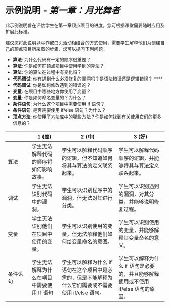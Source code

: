 # 示例说明 -  _第一章：月光舞者_

此示例说明旨在评估学生在第一章顶点项目的进度。您可根据课堂需要随时应用及扩展此标准。

建议您将此说明以写作或口头活动相结合的方式使用，需要学生解释他们为创建自己的顶点项目所采取的步骤，您可以提问下列问题：

- **算法**: 为什么代码有一定的顺序很重要？
- **算法**: 你是如何在顶点项目中使用学到的算法？
- **算法**: 你的算法在过程中有变化吗？
- **代码调试**: 你有遇到什么必须修复的漏洞吗？是语法错误还是逻辑错误？ ****
- **代码调试**: 你是如何修改遇到的错误的？
- **变量**: 在项目中哪些地方你使用了变量？
- **变量**: 你是如何命名变量的？为什么？
- **条件语句**: 为什么这个项目中需要使用 if 语句？
- **条件语句**: 是否需要使用 if/else 语句？为什么？
- **顶点方法**: 你使用了方法库中的哪些方法？你是如何找到有关使用它们的更多信息的？

|  | 1 (差) | 2 (中) | 3 (好) |
| --- | --- | --- | --- |
| 算法 | 学生无法解释代码的顺序将如何影响故事。  | 学生可以解释代码顺序的逻辑，但不知道如何将其与算法的定义联系起来。 | 学生可以解释代码顺序的逻辑，并能够将其与算法定义联系起来。 |
| 调试 | 学生无法识别代码中的漏洞。 | 学生可以识别程序中的漏洞，但无法对其进行分类。 | 学生可以识别遇到的漏洞，对其分类，并能够说明修复过程。 |
| 变量 | 学生无法识别他们在项目中使用的变量。 | 学生可以识别使用的变量，但无法解释他们如何给变量命名的意图。 | 学生可以识别使用的变量，并能够解释其变量命名的意义。 |
| 条件语句 | 学生无法解释为什么在项目中需要使用 If 语句 | 学生可以解释为什么 if 语句在这个项目中是必需的，但是不能解释为什么它们需要或不需要使用 if/else 语句。  | 学生可以解释为什么 if 语句是必要的，并且能够解释使用或不使用 if/else 语句的原因。 |

<style>
table th:first-of-type {
	width: 60px;
}
</style>
